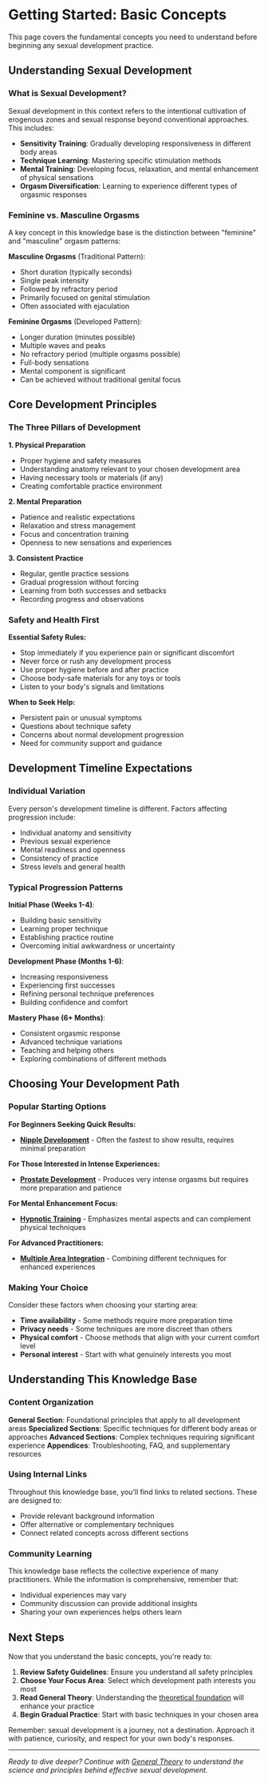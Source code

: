 # Getting Started: Basic Concepts

This page covers the fundamental concepts you need to understand before beginning any sexual development practice.

## Understanding Sexual Development

### What is Sexual Development?

Sexual development in this context refers to the intentional cultivation of erogenous zones and sexual response beyond conventional approaches. This includes:

- **Sensitivity Training**: Gradually developing responsiveness in different body areas
- **Technique Learning**: Mastering specific stimulation methods
- **Mental Training**: Developing focus, relaxation, and mental enhancement of physical sensations
- **Orgasm Diversification**: Learning to experience different types of orgasmic responses

### Feminine vs. Masculine Orgasms

A key concept in this knowledge base is the distinction between "feminine" and "masculine" orgasm patterns:

**Masculine Orgasms** (Traditional Pattern):
- Short duration (typically seconds)
- Single peak intensity
- Followed by refractory period
- Primarily focused on genital stimulation
- Often associated with ejaculation

**Feminine Orgasms** (Developed Pattern):
- Longer duration (minutes possible)
- Multiple waves and peaks
- No refractory period (multiple orgasms possible)
- Full-body sensations
- Mental component is significant
- Can be achieved without traditional genital focus

## Core Development Principles

### The Three Pillars of Development

**1. Physical Preparation**
- Proper hygiene and safety measures
- Understanding anatomy relevant to your chosen development area
- Having necessary tools or materials (if any)
- Creating comfortable practice environment

**2. Mental Preparation**
- Patience and realistic expectations
- Relaxation and stress management
- Focus and concentration training
- Openness to new sensations and experiences

**3. Consistent Practice**
- Regular, gentle practice sessions
- Gradual progression without forcing
- Learning from both successes and setbacks
- Recording progress and observations

### Safety and Health First

**Essential Safety Rules:**
- Stop immediately if you experience pain or significant discomfort
- Never force or rush any development process
- Use proper hygiene before and after practice
- Choose body-safe materials for any toys or tools
- Listen to your body's signals and limitations

**When to Seek Help:**
- Persistent pain or unusual symptoms
- Questions about technique safety
- Concerns about normal development progression
- Need for community support and guidance

## Development Timeline Expectations

### Individual Variation
Every person's development timeline is different. Factors affecting progression include:
- Individual anatomy and sensitivity
- Previous sexual experience
- Mental readiness and openness
- Consistency of practice
- Stress levels and general health

### Typical Progression Patterns

**Initial Phase (Weeks 1-4)**:
- Building basic sensitivity
- Learning proper technique
- Establishing practice routine
- Overcoming initial awkwardness or uncertainty

**Development Phase (Months 1-6)**:
- Increasing responsiveness
- Experiencing first successes
- Refining personal technique preferences
- Building confidence and comfort

**Mastery Phase (6+ Months)**:
- Consistent orgasmic response
- Advanced technique variations
- Teaching and helping others
- Exploring combinations of different methods

## Choosing Your Development Path

### Popular Starting Options

**For Beginners Seeking Quick Results:**
- **[Nipple Development](../specialized/nipple)** - Often the fastest to show results, requires minimal preparation

**For Those Interested in Intense Experiences:**
- **[Prostate Development](../advanced/prostate/introduction)** - Produces very intense orgasms but requires more preparation and patience

**For Mental Enhancement Focus:**
- **[Hypnotic Training](../hypnosis/introduction)** - Emphasizes mental aspects and can complement physical techniques

**For Advanced Practitioners:**
- **[Multiple Area Integration](../general/theory)** - Combining different techniques for enhanced experiences

### Making Your Choice

Consider these factors when choosing your starting area:
- **Time availability** - Some methods require more preparation time
- **Privacy needs** - Some techniques are more discreet than others
- **Physical comfort** - Choose methods that align with your current comfort level
- **Personal interest** - Start with what genuinely interests you most

## Understanding This Knowledge Base

### Content Organization

**General Section**: Foundational principles that apply to all development areas
**Specialized Sections**: Specific techniques for different body areas or approaches
**Advanced Sections**: Complex techniques requiring significant experience
**Appendices**: Troubleshooting, FAQ, and supplementary resources

### Using Internal Links

Throughout this knowledge base, you'll find links to related sections. These are designed to:
- Provide relevant background information
- Offer alternative or complementary techniques
- Connect related concepts across different sections

### Community Learning

This knowledge base reflects the collective experience of many practitioners. While the information is comprehensive, remember that:
- Individual experiences may vary
- Community discussion can provide additional insights
- Sharing your own experiences helps others learn

## Next Steps

Now that you understand the basic concepts, you're ready to:

1. **Review Safety Guidelines**: Ensure you understand all safety principles
2. **Choose Your Focus Area**: Select which development path interests you most
3. **Read General Theory**: Understanding the [theoretical foundation](../general/theory) will enhance your practice
4. **Begin Gradual Practice**: Start with basic techniques in your chosen area

Remember: sexual development is a journey, not a destination. Approach it with patience, curiosity, and respect for your own body's responses.

---

*Ready to dive deeper? Continue with [General Theory](../general/theory) to understand the science and principles behind effective sexual development.*